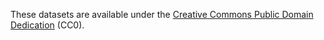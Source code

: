 These datasets are available under the [Creative Commons Public Domain Dedication](http://creativecommons.org/publicdomain/zero/1.0/) (CC0).
